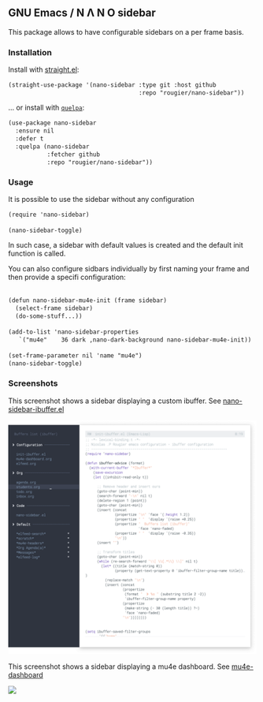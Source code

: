 ## GNU Emacs / N Λ N O sidebar

This package allows to have configurable sidebars on a per frame basis.

### Installation

Install with [straight.el](https://github.com/raxod502/straight.el):

```
(straight-use-package '(nano-sidebar :type git :host github
                                     :repo "rougier/nano-sidebar"))
```

... or install with [`quelpa`](https://github.com/quelpa/quelpa):

```emacs-lisp
(use-package nano-sidebar
  :ensure nil
  :defer t
  :quelpa (nano-sidebar
           :fetcher github
           :repo "rougier/nano-sidebar"))
```

### Usage

It is possible to use the sidebar without any configuration

```emacs-lisp
(require 'nano-sidebar)

(nano-sidebar-toggle)
```

In such case, a sidebar with default values is created and the default
init function is called.

You can also configure sidbars individually by first naming your frame
and then provide a specifi configuration:

```emacs-list

(defun nano-sidebar-mu4e-init (frame sidebar)
  (select-frame sidebar)
  (do-some-stuff...))

(add-to-list 'nano-sidebar-properties
   `("mu4e"    36 dark ,nano-dark-background nano-sidebar-mu4e-init))

(set-frame-parameter nil 'name "mu4e")
(nano-sidebar-toggle)
```

### Screenshots

This screenshot shows a sidebar displaying a custom ibuffer. See [nano-sidebar-ibuffer.el](nano-sidebar-ibuffer.el)

![](images/nano-sidebar-ibuffer.png)

This screenshot shows a sidebar displaying a mu4e dashboard. See [mu4e-dashboard](https://github.com/rougier/mu4e-dashboard)

![](images/nano-sidebar-mu4e.png)
